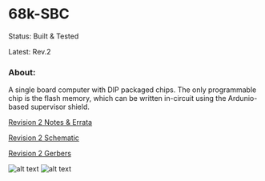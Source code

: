 
68k-SBC
=======

Status: Built & Tested

Latest: Rev.2

### About:
A single board computer with DIP packaged chips.  The only programmable chip is the flash memory, which can
be written in-circuit using the Ardunio-based supervisor shield.

[Revision 2 Notes & Errata](revisions/68kBoard-rev2-errata.txt)

[Revision 2 Schematic](revisions/68kBoard-rev2.pdf)

[Revision 2 Gerbers](revisions/68kBoard-rev2.zip)


![alt text](../../images/68k-SBC-rev2/SBC.jpg "68k-SBC board, with an orangey-yellow coloured solder mask,
fully populated with all components")
![alt text](../../images/68k-SBC-rev2/SBC-running.jpg "68k-SBC board hooked up to USB via an FTDI serial
converter and with the Ardunio supervisor shield connected via two rainbow-coloured 40-pin ribbon
cables connected to the PCB, and the Ardunio connected by a USB cable to a computer, which is
supplying power to everything")

